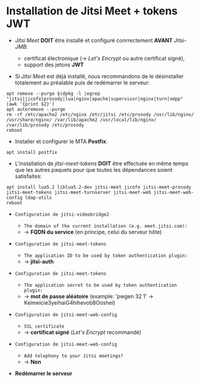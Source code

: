 # Installation de Jitsi Meet + tokens JWT

  * *Jitsi Meet* **DOIT** être installé et configuré conrrectement **AVANT** *Jitsi-JMB*:
    * certificat électronique (-> *Let's Encrypt* ou autre certificat signé),
    * support des jetons **JWT**

  * Si *Jitsi Meet* est déjà installé, nous recommandons de le désinstaller totalement au préalable puis de redémarrer le serveur:
```
apt remove --purge $(dpkg -l |egrep "jitsi|jicofo|prosody|lua|nginx|apache|supervisor|nginx|turn|xmpp" |awk '{print $2}')
apt autoremove --purge
rm -rf /etc/apache2 /etc/nginx /etc/jitsi /etc/prosody /usr/lib/nginx/ /usr/share/nginx/ /var/lib/apache2 /usr/local/lib/nginx/ /var/lib/prosody /etc/prosody
reboot
```

  * Installer et configurer le MTA **Postfix**:
```
apt install postfix
```

  * L'installation de *jitsi-meet-tokens* **DOIT** être effectuée en même temps que les autres paquets pour que toutes les dépendances soient satisfaites:
```
apt install lua5.2 liblua5.2-dev jitsi-meet jicofo jitsi-meet-prosody jitsi-meet-tokens jitsi-meet-turnserver jitsi-meet-web jitsi-meet-web-config ldap-utils
reboot
```

  * `Configuration de jitsi-videobridge2`
    * `The domain of the current installation (e.g. meet.jitsi.com):`
    * -> **FQDN du service** (en principe, celui du serveur hôte)

  * `Configuration de jitsi-meet-tokens`
    * `The application ID to be used by token authentication plugin:`
    * -> **jitsi-auth**

  * `Configuration de jitsi-meet-tokens`
    * `The application secret to be used by token authentication plugin:`
    * -> **mot de passe aléatoire** (example: 'pwgen 32 1' -> Keimeicie3yeihaiG4hihevob8Ooshei)

  * `Configuration de jitsi-meet-web-config`
    * `SSL certificate`
    * -> **certificat signé** (*Let's Encrypt* recommandé)

  * `Configuration de jitsi-meet-web-config`
    * `Add telephony to your Jitsi meetings?`
    * -> **Non**

  * **Redémarrer le serveur**
